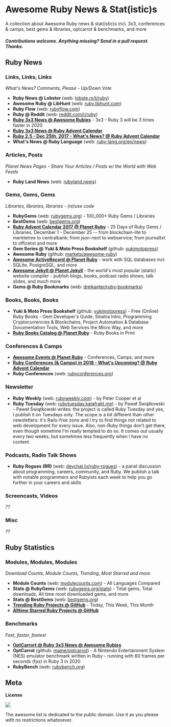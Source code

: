 # Awesome Ruby News & Stat(istic)s

A collection about Awesome Ruby news & stat(istic)s incl. 3x3, conferences & camps, best gems & libraries, optcarrot & benchmarks, and more 


#### _Contributions welcome. Anything missing? Send in a pull request. Thanks._



## Ruby News


### Links, Links, Links

_What's News? Comments, Please - Up/Down Vote_

- **Ruby News @ Lobster**  (web: [lobste.rs/t/ruby](https://lobste.rs/t/ruby))
- **Awesome Ruby @ LibHunt** (web: [ruby.libhunt.com](https://ruby.libhunt.com))
- **Ruby Flow** (web: [rubyflow.com](http://rubyflow.com))
- **Ruby @ Reddit** (web: [reddit.com/r/ruby](https://www.reddit.com/r/ruby))
- [**Ruby 3x3 News @ Awesome Rubies**](https://github.com/planetruby/awesome-rubies#3x3-news) - 3x3 - Ruby 3 will be 3 times faster in 2020
- [**Ruby 3x3 News @ Ruby Advent Calendar**](https://planetruby.github.io/calendar/ruby3x3)
- [**Ruby 2.5 - Dec 25th, 2017 - What's News? @ Ruby Advent Calendar**](https://planetruby.github.io/calendar/ruby25)
- **What's News @ Ruby Language** (web: [ruby-lang.org/en/news](https://www.ruby-lang.org/en/news))


### Articles, Posts

_Planet News Pages - Share Your Articles / Posts w/ the World with Web Feeds_

- **Ruby Land News** (web: [rubyland.news](https://rubyland.news))


### Gems, Gems, Gems

_Libraries, libraries, libraries - (re)use code_

- **RubyGems** (web: [rubygems.org](https://rubygems.org)) - 100_000+ Ruby Gems / Libraries
- **BestGems**  (web: [bestgems.org](http://bestgems.org))
- [**Ruby Advent Calendar 2017 @ Planet Ruby**](https://planetruby.github.io/calendar/advent2017/) - 25 Days of Ruby Gems / Libraries, December 1 - December 25 -- from blockchain-lite to merkletree to centralbank; from json-next to webservice; from journaltxt to officetxt and more
- **Gem Series @ Yuki & Moto Press Bookshelf** (github: [yukimotopress](http://yukimotopress.github.io))
- **Awesome Ruby** (github: [markets/awesome-ruby](https://github.com/markets/awesome-ruby))
- [**Awesome ActiveRecord @ Planet Ruby**](https://github.com/planetruby/awesome-activerecord) - work with SQL databases incl. SQLite, PostgreSQL, and more
- [**Awesome Jekyll @ Planet Jekyll**](https://github.com/planetjekyll/awesome-jekyll) - the world's most popular (static) website compiler - publish blogs, books, podcast radio shows, talk slides, and much more
- **Gems @ Ruby Bookmarks** (web: [dreikanter/ruby-bookmarks](https://github.com/dreikanter/ruby-bookmarks#gems))


<!-- update (new version) work-in-progress
- [Ruby Toolbox](https://www.ruby-toolbox.com)
-->


### Books, Books, Books

- **Yuki & Moto Press Bookshelf** (github: [yukimotopress](http://yukimotopress.github.io)) - Free (Online) Ruby Books - Gem Developer's Guide, Sinatra Intro, Programming Cryptocurrencies & Blockchains, Project Automation & Database Documentation Tools, Web Services the Micro Way, and more
- [**Ruby Books Catalog @ Planet Ruby**](http://planetruby.github.io/books)  - Ruby Books in Print 


### Conferences & Camps

- [**Awesome Events @ Planet Ruby**](https://github.com/planetruby/awesome-events) - Conferences, Camps, and more
- [**Ruby Conferences (& Camps) in 2018 - What's Upcoming? @ Ruby Advent Calendar**](https://planetruby.github.io/calendar/2018) 
- **Ruby Conferences** (web: [rubyconferences.org](http://rubyconferences.org)) 


### Newsletter

- **Ruby Weekly** (web: [rubyweekly.com](https://rubyweekly.com)) - by Peter Cooper et al
- **Ruby Tuesday** (web: [rubytuesday.katafrakt.me](https://rubytuesday.katafrakt.me)) - by Paweł Świątkowski - Paweł Świątkowski writes: the project is called Ruby Tuesday and yes, I publish it on Tuesdays only. The scope is a bit different than other newsletters: it's Rails-free zone and I try to find things not related to web development for every issue. Also, non-Ruby things don't get there, even though sometime I'm really tempted to do so. It comes out usually every two weeks, but sometimes less frequently when I have no content.



### Podcasts, Radio Talk Shows

- **Ruby Rogues (RR)** (web: [devchat.tv/ruby-rogues](https://devchat.tv/ruby-rogues)) - a panel discussion about programming, careers, community, and Ruby. We publish a talk with notable programmers and Rubyists each week to help you go further in your careers and skills


### Screencasts, Videos 

_??_

### Misc

_??_




## Ruby Statistics

### Modules, Modules, Modules

_Download Counts, Module Counts, Trending, Most Starred and more_

- **Module Counts** (web: [modulecounts.com](http://modulecounts.com)) - All Languages Compared 
- **Stats @ RubyGems**  (web: [rubygems.org/stats](https://rubygems.org/stats)) - Total gems, Total downloads, All time most downloaded gems, and more
- **Stats @ BestGems** (web: [bestgems.org](http://bestgems.org))
- [**Trending Ruby Projects @ GitHub**](https://github.com/trending/ruby) - Today, This Week, This Month
- [**Alltime Starred Ruby Projects @ GitHub**](https://github.com/search?utf8=✓&q=language%3ARuby&type=Repositories&s=stars&l=Ruby)



### Benchmarks

_Fast, faster, fastest_

- [**OptCarrort @ Ruby 3x3 News @ Awesome Rubies**](https://github.com/planetruby/awesome-rubies#3x3-news)
- **OptCarrot** (github: [mame/optcarrot](https://github.com/mame/optcarrot)) - A Nintendo Entertainment System (NES) emulator benchmark written in Ruby - running with 60 frames per seconds (fps) in Ruby 3 in 2020
- **RubyBench** (web: [rubybench.org](https://rubybench.org))


## Meta

**License**

![](https://publicdomainworks.github.io/buttons/zero88x31.png)

The awesome list is dedicated to the public domain. Use it as you please with no restrictions whatsoever.
